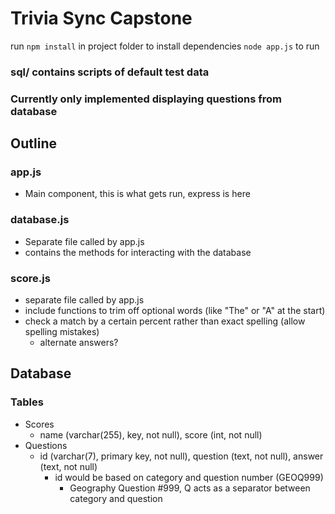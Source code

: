 # Trivia Sync Capstone
run `npm install` in project folder to install dependencies `node app.js` to run

### sql/ contains scripts of default test data
### Currently only implemented displaying questions from database

## Outline
### app.js
- Main component, this is what gets run, express is here
### database.js
- Separate file called by app.js
- contains the methods for interacting with the database
### score.js
- separate file called by app.js
- include functions to trim off optional words (like "The" or "A" at the start)
- check a match by a certain percent rather than exact spelling (allow spelling mistakes)
	- alternate answers?

## Database
### Tables
- Scores
	- name (varchar(255), key, not null), score (int, not null)
- Questions
	- id (varchar(7), primary key, not null), question (text, not null), answer (text, not null)
		- id would be based on category and question number (GEOQ999)
			- Geography Question #999, Q acts as a separator between category and question